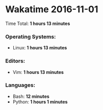 # Wakatime 2016-11-01

Time Total: **1 hours 13 minutes**

### Operating Systems:
- Linux: **1 hours 13 minutes** 

### Editors:
- Vim: **1 hours 13 minutes** 

### Languages:
- Bash: **12 minutes** 
- Python: **1 hours 1 minutes** 

